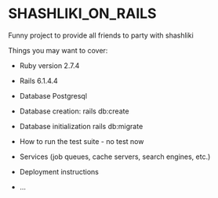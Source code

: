 # SHASHLIKI_ON_RAILS

Funny project to provide all friends to party with shashliki

Things you may want to cover:

* Ruby version 2.7.4

* Rails 6.1.4.4

* Database Postgresql

* Database creation: rails db:create

* Database initialization rails db:migrate

* How to run the test suite - no test now

* Services (job queues, cache servers, search engines, etc.)

* Deployment instructions

* ...
